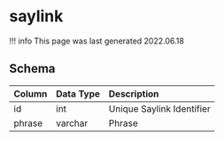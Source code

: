# saylink

!!! info
	This page was last generated 2022.06.18

## Schema

| Column | Data Type | Description |
| :--- | :--- | :--- |
| id | int | Unique Saylink Identifier |
| phrase | varchar | Phrase |

